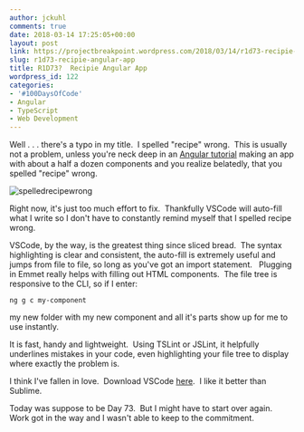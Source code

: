 ```yaml
---
author: jckuhl
comments: true
date: 2018-03-14 17:25:05+00:00
layout: post
link: https://projectbreakpoint.wordpress.com/2018/03/14/r1d73-recipie-angular-app/
slug: r1d73-recipie-angular-app
title: R1D73?  Recipie Angular App
wordpress_id: 122
categories:
- '#100DaysOfCode'
- Angular
- TypeScript
- Web Development
---
```


Well . . . there's a typo in my title.  I spelled "recipe" wrong.  This is usually not a problem, unless you're neck deep in an [Angular tutorial](https://www.udemy.com/the-complete-guide-to-angular-2) making an app with about a half a dozen components and you realize belatedly, that you spelled "recipe" wrong.

![spelledrecipewrong](https://projectbreakpoint.files.wordpress.com/2018/03/spelledrecipewrong.png)

Right now, it's just too much effort to fix.  Thankfully VSCode will auto-fill what I write so I don't have to constantly remind myself that I spelled recipe wrong.

VSCode, by the way, is the greatest thing since sliced bread.  The syntax highlighting is clear and consistent, the auto-fill is extremely useful and jumps from file to file, so long as you've got an import statement.   Plugging in Emmet really helps with filling out HTML components.  The file tree is responsive to the CLI, so if I enter:

    
    ng g c my-component


my new folder with my new component and all it's parts show up for me to use instantly.

It is fast, handy and lightweight.  Using TSLint or JSLint, it helpfully underlines mistakes in your code, even highlighting your file tree to display where exactly the problem is.

I think I've fallen in love.  Download VSCode [here](https://code.visualstudio.com/).  I like it better than Sublime.

Today was suppose to be Day 73.  But I might have to start over again.  Work got in the way and I wasn't able to keep to the commitment.
